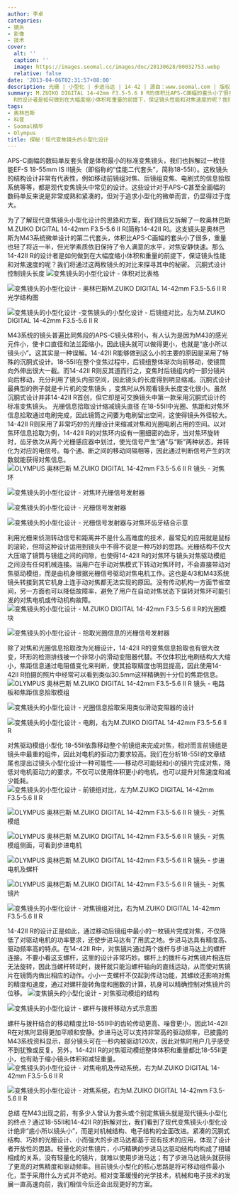 ```yaml
---
author: 李卓
categories:
- 镜头
- 影像
- 技术
cover:
  alt: ''
  caption: ''
  image: https://images.soomal.cc/images/doc/20130628/00032753.webp
  relative: false
date: '2013-04-06T02:31:57+08:00'
description: 光栅 | 小型化 | 步进马达 | 14-42 | 源自：www.soomal.com | 版权：原创 |  平均/总评分：09.64/241
summary: M.ZUIKO DIGITAL 14-42mm F3.5-5.6 Ⅱ R的体积比APS-C画幅的套头小了很多，重量也轻了将近一半，但光学素质依旧保持了令人满意的水平。那么14-42Ⅱ
  R的设计者是如何做到在大幅度缩小体积和重量的前提下，保证镜头性能和对焦速度的呢？我们将通过这两枚镜头的对比来探寻其中的秘密。
tags:
- 奥林巴斯
- 科普
- Soomal精华
- Olympus
title: 探秘！现代变焦镜头的小型化设计
---
```


APS-C画幅的数码单反套头曾是体积最小的标准变焦镜头，我们也拆解过一枚佳能EF-S 18-55mm IS Ⅱ镜头（即俗称的“佳能二代套头”，简称18-55Ⅱ）。这枚镜头的结构设计非常有代表性，例如移动前镜组对焦、后镜组变焦、电刷式的信息拾取系统等等，都是现代变焦镜头中常见的设计。这些设计对于APS-C甚至全画幅的数码单反来说是非常成熟和紧凑的，但对于追求小型化的微单而言，仍显得过于庞大。

为了了解现代变焦镜头小型化设计的思路和方案，我们随后又拆解了一枚奥林巴斯M.ZUIKO DIGITAL 14-42mm F3.5-5.6 Ⅱ R[简称14-42Ⅱ R]。这支镜头是奥林巴斯为M43系统微单设计的第二代套头，体积比APS-C画幅的套头小了很多，重量也轻了将近一半，但光学素质依旧保持了令人满意的水平，对焦安静快速。那么14-42Ⅱ R的设计者是如何做到在大幅度缩小体积和重量的前提下，保证镜头性能和对焦速度的呢？我们将通过这两枚镜头的对比来探寻其中的秘密。
沉胴式设计控制镜头长度
![变焦镜头的小型化设计 - 体积对比表格](https://images.soomal.cc/images/doc/20130405/00029256.webp)




![变焦镜头的小型化设计 - 奥林巴斯M.ZUIKO DIGITAL 14-42mm F3.5-5.6 Ⅱ R光学结构图](https://images.soomal.cc/images/doc/20130406/00029272.webp)




![变焦镜头的小型化设计 -变焦镜头的小型化设计 - 后镜组对比，左为M.ZUIKO DIGITAL 14-42mm F3.5-5.6 Ⅱ R](https://images.soomal.cc/images/doc/20130405/00029259.webp)




M43系统的镜头普遍比同焦段的APS-C镜头体积小，有人认为是因为M43的感光元件小，使卡口直径和法兰距缩小，因此镜头就可以做得更小，也就是“底小所以镜头小”。这其实是一种误解。14-42Ⅱ R能够做到这么小的主要的原因是采用了特殊的沉胴式设计。18-55Ⅱ在整个变焦过程中，后镜组整体渐次向前移动，使镜筒向外伸出很大一截。而14-42Ⅱ R则反其道而行之，变焦时后镜组内的一部分镜片向后移动，充分利用了镜头内部空间，因此镜头的长度得到明显缩减。沉胴式设计最典型的例子就是卡片机的变焦镜头 ，变焦时从外观看镜头长度变化很小。虽然沉胴式设计并非14-42Ⅱ R首创，但它却是可交换镜头中第一款采用沉胴式设计的标准变焦镜头。
光栅信息拾取设计缩减镜头直径
在18-55Ⅱ中光圈、焦距和对焦环信息拾取通过电刷完成，因此镜筒之间要为电刷留出空间，这使得镜头外径较大。14-42Ⅱ R则采用了非常巧妙的光栅设计来缩减对焦和光圈电刷占用的空间。以对焦环信息拾取为例，14-42Ⅱ R的对焦环内设有一圈细密的齿牙，当对焦环旋转时，齿牙依次从两个光栅感应器中划过，使光信号产生“通”与“断”两种状态，并转化为对应的电信号。每个通、断之间的移动间隔相等，因此通过判断信号产生的次数就能获得对焦信息。
![OLYMPUS 奥林巴斯 M.ZUIKO DIGITAL 14-42mm F3.5-5.6 Ⅱ R 镜头 - 对焦环](https://images.soomal.cc/images/doc/20130324/00028886.webp)




![变焦镜头的小型化设计 - 对焦环光栅信号发射器](https://images.soomal.cc/images/doc/20130405/00029264.webp)




![变焦镜头的小型化设计 - 光栅信号发射器](https://images.soomal.cc/images/doc/20130406/00029265.webp)




![变焦镜头的小型化设计 - 光栅信号发射器与对焦环齿牙结合示意](https://images.soomal.cc/images/doc/20130406/00029266.webp)




利用光栅来侦测转动信号和距离并不是什么高难度的技术，最常见的应用就是鼠标的滚轮，但将这种设计运用到镜头中不得不说是一种巧妙的思路。光栅结构不仅大大压缩了镜筒与镜组之间的间隙，也使得14-42Ⅱ R的对焦环与镜头对焦驱动模组之间没有任何机械连接。当用户在手动对焦模式下转动对焦环时，不会直接带动对焦驱动模组，而是由机身根据光栅信号驱动对焦电机工作。这也是4/3和M43系统镜头转接到其它机身上连手动对焦都无法实现的原因。没有传动机构一方面节省空间，另一方面也可以降低故障率，避免了用户在自动对焦状态下误转对焦环可能引发的对焦电机或传动机构故障。
![变焦镜头的小型化设计 - M.ZUIKO DIGITAL 14-42mm F3.5-5.6 Ⅱ R的光圈模块](https://images.soomal.cc/images/doc/20130406/00029267.webp)




![变焦镜头的小型化设计 - 拾取光圈信息的光栅信号发射器](https://images.soomal.cc/images/doc/20130406/00029268.webp)




除了对焦和光圈信息拾取改为光栅设计，14-42Ⅱ R的变焦信息拾取也有很大改变，环形的检测排线被一个非常小的滑动变阻器代替。不仅体积比电刷结构大大缩小，焦距信息通过电阻值变化来判断，使其拾取精度也明显提高，因此使用14-42Ⅱ R拍摄的照片中经常可以看到类似30.5mm这样精确到十分位的焦距信息。
![OLYMPUS 奥林巴斯 M.ZUIKO DIGITAL 14-42mm F3.5-5.6 Ⅱ R 镜头 - 电路板和焦距信息拾取模组](https://images.soomal.cc/images/doc/20130324/00028873.webp)




![变焦镜头的小型化设计 - 光圈信息拾取采用类似滑动变阻器的设计](https://images.soomal.cc/images/doc/20130406/00029269.webp)




![变焦镜头的小型化设计 - 电刷，右为M.ZUIKO DIGITAL 14-42mm F3.5-5.6 Ⅱ R](https://images.soomal.cc/images/doc/20130405/00029260.webp)




对焦驱动模组小型化
18-55Ⅱ依靠移动整个前镜组来完成对焦，相对而言前镜组是镜头中最重的组件，因此对电机的驱动力要求较高。我们在分析18-55Ⅱ的文章结尾也提出过镜头小型化设计一种可能性――移动尽可能轻和小的镜片完成对焦，降低对电机驱动力的要求，不仅可以使用体积更小的电机，也可以提升对焦速度和减少能耗。
![变焦镜头的小型化设计 - 前镜组对比，左为M.ZUIKO DIGITAL 14-42mm F3.5-5.6 Ⅱ R](https://images.soomal.cc/images/doc/20130405/00029257.webp)




![OLYMPUS 奥林巴斯 M.ZUIKO DIGITAL 14-42mm F3.5-5.6 Ⅱ R 镜头 - 对焦模组](https://images.soomal.cc/images/doc/20130324/00028880.webp)




![OLYMPUS 奥林巴斯 M.ZUIKO DIGITAL 14-42mm F3.5-5.6 Ⅱ R 镜头 - 对焦模组侧面，可看到步进电机](https://images.soomal.cc/images/doc/20130324/00028881.webp)




![OLYMPUS 奥林巴斯 M.ZUIKO DIGITAL 14-42mm F3.5-5.6 Ⅱ R 镜头 - 步进电机及螺杆](https://images.soomal.cc/images/doc/20130324/00028882.webp)




![OLYMPUS 奥林巴斯 M.ZUIKO DIGITAL 14-42mm F3.5-5.6 Ⅱ R 镜头 - 对焦镜片](https://images.soomal.cc/images/doc/20130324/00028883.webp)




![变焦镜头的小型化设计 - 对焦镜组对比，右为M.ZUIKO DIGITAL 14-42mm F3.5-5.6 Ⅱ R](https://images.soomal.cc/images/doc/20130405/00029261.webp)




14-42Ⅱ R的设计正是如此，通过移动后镜组中最小的一枚镜片完成对焦，不仅降低了对驱动电机的功率要求，还使步进马达有了用武之地。步进马达具有精度高、驱动频率高的特点。在14-42Ⅱ R中，对焦镜片通过两个拨杆与步进马达上的螺杆连接。不要小看这支螺杆，这里的设计非常巧妙。螺杆上的拨杆与对焦镜片相连后无法旋转，因此当螺杆转动时，拨杆就只能沿螺杆轴向的直线运动，从而使对焦镜片在镜筒内做出相应的动作。小小一支螺杆不仅起到传动功能，其螺纹还影响对焦的精度和速度，通过对螺杆旋转角度和圈数的计算，机身可以精确控制对焦镜片的位移。
![变焦镜头的小型化设计 - 对焦驱动模组的结构](https://images.soomal.cc/images/doc/20130406/00029270.webp)




![变焦镜头的小型化设计 - 螺杆与拨杆移动方式示意图](https://images.soomal.cc/images/doc/20130406/00029271.webp)




螺杆与拨杆结合的移动精度比18-55Ⅱ中的齿轮传动更高、噪音更小，因此14-42Ⅱ R在对焦时显得更加平顺和安静。步进马达可以支持非常高的驱动频率，已披露的M43系统资料显示，部分镜头可在一秒内被驱动120次，因此对焦时用户几乎感受不到犹豫或反复。另外，14-42Ⅱ R的对焦驱动模组整体体积和重量都比18-55Ⅱ更小，也有助于缩小镜头体积和减轻重量。
![变焦镜头的小型化设计 - 对焦电机及传动系统，右为M.ZUIKO DIGITAL 14-42mm F3.5-5.6 Ⅱ R](https://images.soomal.cc/images/doc/20130405/00029262.webp)




![变焦镜头的小型化设计 - 对焦系统，右为M.ZUIKO DIGITAL 14-42mm F3.5-5.6 Ⅱ R](https://images.soomal.cc/images/doc/20130405/00029263.webp)




总结
在M43出现之前，有多少人曾认为套头或个别定焦镜头就是现代镜头小型化的终点？通过18-55Ⅱ和14-42Ⅱ R的拆解对比，我们看到了现代变焦镜头小型化设计绝非“底小所以镜头小”，而是对机械结构、电子结构的全面改进。紧凑的沉胴式结构、巧妙的光栅设计、小而强大的步进马达都基于现有技术的应用，体现了设计者开放性的思路。轻量化的对焦镜片，小巧精确的步进马达驱动结构均构成了相辅相成的关系，没有轻量化的镜片，就难以使用步进马达；有了步进马达镜头就获得了更高的对焦精度和驱动频率。目前镜头小型化的核心思路是将可移动组件最小化，至于采用什么方式并不绝对。相对变革缓慢的光学技术，机械和电子技术的发展一直高速向前，我们相信今后还会出现更好的方案。